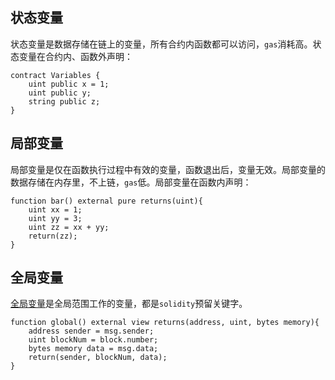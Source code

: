 ## 状态变量
状态变量是数据存储在链上的变量，所有合约内函数都可以访问，`gas`消耗高。状态变量在合约内、函数外声明：
```sol
contract Variables { 
	uint public x = 1;
	uint public y; 
	string public z; 
}
```
## 局部变量
局部变量是仅在函数执行过程中有效的变量，函数退出后，变量无效。局部变量的数据存储在内存里，不上链，`gas`低。局部变量在函数内声明：
```sol
function bar() external pure returns(uint){ 
	uint xx = 1;
	uint yy = 3; 
	uint zz = xx + yy; 
	return(zz); 
}
```
## 全局变量
[全局变量](全局变量.md)是全局范围工作的变量，都是`solidity`预留关键字。
```sol
function global() external view returns(address, uint, bytes memory){
	address sender = msg.sender;
	uint blockNum = block.number; 
	bytes memory data = msg.data; 
	return(sender, blockNum, data); 
}
```